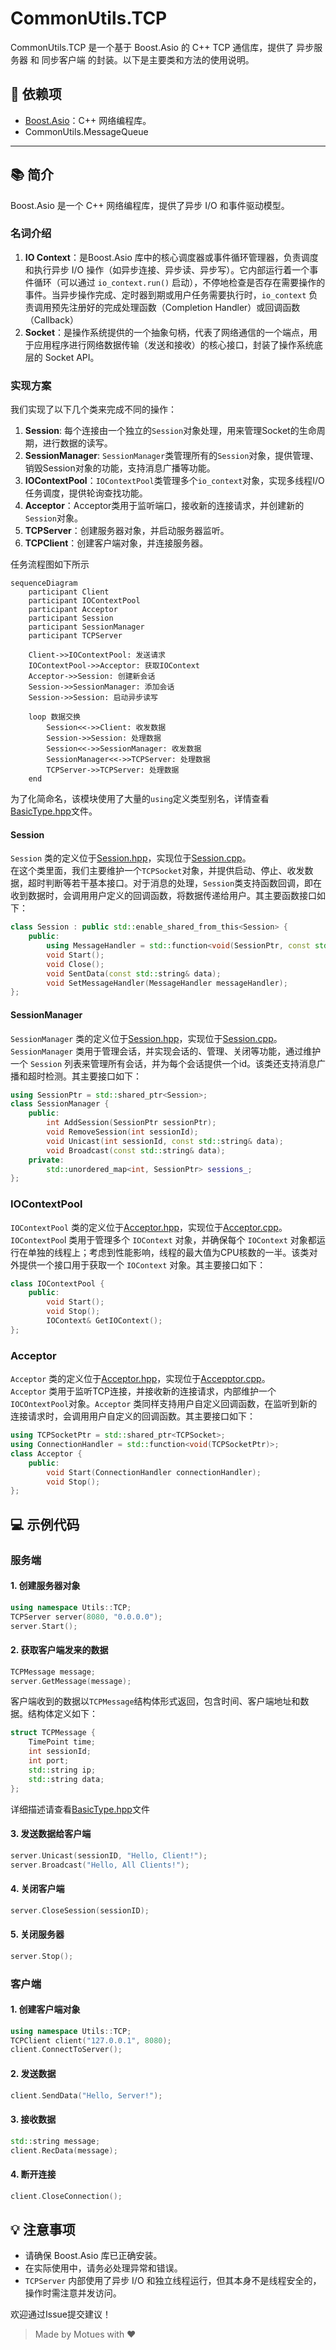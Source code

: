 # CommonUtils.TCP

CommonUtils.TCP 是一个基于 Boost.Asio 的 C++ TCP 通信库，提供了 异步服务器 和 同步客户端 的封装。以下是主要类和方法的使用说明。


## 🔧 依赖项

- [Boost.Asio](https://www.boost.org/doc/libs/1_78_0/doc/html/boost_asio.html)：C++ 网络编程库。
- CommonUtils.MessageQueue

---

## 📚 简介

Boost.Asio 是一个 C++ 网络编程库，提供了异步 I/O 和事件驱动模型。

### 名词介绍
1. **IO Context**：是Boost.Asio 库中的‌核心调度器‌或‌事件循环管理器，负责调度和执行异步 I/O 操作（如异步连接、异步读、异步写）。它内部运行着一个‌事件循环‌（可以通过 `io_context.run()` 启动），不停地检查是否存在需要操作的事件。当异步操作完成、定时器到期或用户任务需要执行时，`io_context` 负责调用预先注册好的‌完成处理函数‌（Completion Handler）或回调函数（Callback）
2. **Socket**：是操作系统提供的一个‌抽象句柄‌，代表了网络通信的一个端点，用于应用程序进行网络数据传输（发送和接收）的‌核心接口，封装了操作系统底层的 Socket API。



### 实现方案
我们实现了以下几个类来完成不同的操作：
1. **Session**: 每个连接由一个独立的`Session`对象处理，用来管理Socket的生命周期，进行数据的读写。
2. **SessionManager**: `SessionManager`类管理所有的`Session`对象，提供管理、销毁Session对象的功能，支持消息广播等功能。
3. **IOContextPool**：`IOContextPool`类管理多个`io_context`对象，实现多线程I/O任务调度，提供轮询查找功能。
4. **Acceptor**：Acceptor类用于监听端口，接收新的连接请求，并创建新的`Session`对象。
5. **TCPServer**：创建服务器对象，并启动服务器监听。
6. **TCPClient**：创建客户端对象，并连接服务器。

任务流程图如下所示
```mermaid
sequenceDiagram
    participant Client
    participant IOContextPool
    participant Acceptor
    participant Session
    participant SessionManager
    participant TCPServer
    
    Client->>IOContextPool: 发送请求
    IOContextPool->>Acceptor: 获取IOContext
    Acceptor->>Session: 创建新会话
    Session->>SessionManager: 添加会话
    Session->>Session: 启动异步读写

    loop 数据交换
        Session<<->>Client: 收发数据
        Session->>Session: 处理数据
        Session<<->>SessionManager: 收发数据
        SessionManager<<->>TCPServer: 处理数据
        TCPServer->>TCPServer: 处理数据
    end
```

为了化简命名，该模块使用了大量的`using`定义类型别名，详情查看[BasicType.hpp](./include/Utils/TCP/BasicType.hpp)文件。

#### Session
`Session` 类的定义位于[Session.hpp](./include/Utils/TCP/Session.hpp)，实现位于[Session.cpp](./src/Session.cpp)。  
在这个类里面，我们主要维护一个`TCPSocket`对象，并提供启动、停止、收发数据，超时判断等若干基本接口。对于消息的处理，`Session`类支持函数回调，即在收到数据时，会调用用户定义的回调函数，将数据传递给用户。其主要函数接口如下：
```cpp
class Session : public std::enable_shared_from_this<Session> {
    public:
        using MessageHandler = std::function<void(SessionPtr, const std::string&)>;
        void Start();
        void Close();
        void SentData(const std::string& data);
        void SetMessageHandler(MessageHandler messageHandler);
};
```

#### SessionManager
`SessionManager` 类的定义位于[Session.hpp](./include/Utils/TCP/Session.hpp)，实现位于[Session.cpp](./src/Session.cpp)。  
`SessionManager` 类用于管理会话，并实现会话的、管理、关闭等功能，通过维护一个 `Session` 列表来管理所有会话，并为每个会话提供一个id。该类还支持消息广播和超时检测。其主要接口如下：
```cpp
using SessionPtr = std::shared_ptr<Session>;
class SessionManager {
    public:
        int AddSession(SessionPtr sessionPtr);
        void RemoveSession(int sessionId);
        void Unicast(int sessionId, const std::string& data);
        void Broadcast(const std::string& data);
    private:
        std::unordered_map<int, SessionPtr> sessions_;
};
```

### IOContextPool
`IOContextPool` 类的定义位于[Acceptor.hpp](./include/Utils/TCP/Acceptor.hpp)，实现位于[Acceptor.cpp](./src/Acceptor.cpp)。    
`IOContextPoo`l 类用于管理多个 `IOContext` 对象，并确保每个 `IOContext` 对象都运行在单独的线程上；考虑到性能影响，线程的最大值为CPU核数的一半。该类对外提供一个接口用于获取一个 `IOContext` 对象。其主要接口如下：
```cpp
class IOContextPool {
    public:
        void Start();
        void Stop();
        IOContext& GetIOContext();
};
```

### Acceptor
`Acceptor` 类的定义位于[Acceptor.hpp](./include/Utils/TCP/Acceptor.hpp)，实现位于[Accepptor.cpp](./src/Acceptor.cpp)。  
`Acceptor` 类用于监听TCP连接，并接收新的连接请求，内部维护一个`IOCOntextPool`对象。`Acceptor` 类同样支持用户自定义回调函数，在监听到新的连接请求时，会调用用户自定义的回调函数。其主要接口如下：
```cpp
using TCPSocketPtr = std::shared_ptr<TCPSocket>;
using ConnectionHandler = std::function<void(TCPSocketPtr)>;
class Acceptor {
    public:
        void Start(ConnectionHandler connectionHandler);
        void Stop();
};
```

## 💻 示例代码

### 服务端

#### 1. 创建服务器对象
```cpp
using namespace Utils::TCP;
TCPServer server(8080, "0.0.0.0");
server.Start();
```

#### 2. 获取客户端发来的数据
```cpp
TCPMessage message;
server.GetMessage(message);
```
客户端收到的数据以`TCPMessage`结构体形式返回，包含时间、客户端地址和数据。结构体定义如下：
```c++
struct TCPMessage {
    TimePoint time;
    int sessionId;
    int port;
    std::string ip;
    std::string data;
};
```
详细描述请查看[BasicType.hpp](./include/Utils/TCP/BasicType.hpp)文件

#### 3. 发送数据给客户端
```cpp
server.Unicast(sessionID, "Hello, Client!");
server.Broadcast("Hello, All Clients!");
```

#### 4. 关闭客户端
```cpp
server.CloseSession(sessionID);
```

#### 5. 关闭服务器
```cpp
server.Stop();
```

### 客户端
####  1. 创建客户端对象
```cpp
using namespace Utils::TCP;
TCPClient client("127.0.0.1", 8080);
client.ConnectToServer();
```

#### 2. 发送数据
```cpp
client.SendData("Hello, Server!");
```

####  3. 接收数据
```cpp
std::string message;
client.RecData(message);
```

#### 4. 断开连接
```cpp
client.CloseConnection();
```


## 💡 注意事项
* 请确保 Boost.Asio 库已正确安装。
* 在实际使用中，请务必处理异常和错误。
* `TCPServer` 内部使用了异步 I/O 和独立线程运行，但其本身不是线程安全的，操作时需注意并发访问。

欢迎通过Issue提交建议！
> Made by Motues with ❤️
